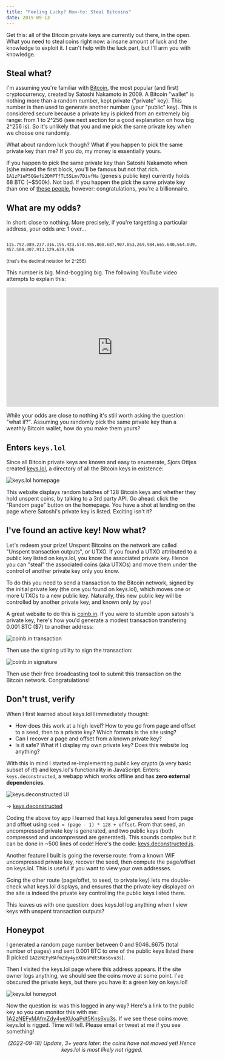 ```yaml
---
title: "Feeling Lucky? How-to: Steal Bitcoins"
date: 2019-09-13
---
```


Get this: all of the Bitcoin private keys are currently out there, in the open.
What you need to steal coins right now: a insane amount of luck and the
knowledge to exploit it. I can't help with the luck part, but I'll arm you with
knowledge.

## Steal what?

I'm assuming you're familiar with [Bitcoin][bitcoin], the most popular (and
first) cryptocurrency, created by Satoshi Nakamoto in 2009. A Bitcoin "wallet"
is nothing more than a random number, kept private ("private" key).  This
number is then used to generate another number (your "public" key). This is
considered secure because a private key is picked from an extremely big range:
from 1 to 2^256 (see next section for a good explanation on how big 2^256 is).
So it's unlikely that you and me pick the same private key when we choose one
randomly.

What about random luck though? What if you happen to pick the same private key
than me? If you do, my money is essentially yours.

If you happen to pick the same private key than Satoshi Nakamoto when (s)he
mined the first block, you'll be famous but not that rich.
`1A1zP1eP5QGefi2DMPTfTL5SLmv7DivfNa` (genesis public key) currently holds 68 BTC
(~$500k). Not bad. If you happen the pick the same private key than one of
[these people][bitcoin-top-100], however: congratulations, you're a
billionnaire.

## What are my odds?

In short: close to nothing. More precisely, if you're targetting a particular
address, your odds are: 1 over...

<code style="font-size:11px">
115,792,089,237,316,195,423,570,985,008,687,907,853,269,984,665,640,564,039,457,584,007,913,129,639,936
</code><br>
<small>(that's the decimal notation for 2^256)</small>

This number is big. Mind-boggling big. The following YouTube video attempts to explain this:

<iframe width="560" height="315" src="https://www.youtube.com/embed/S9JGmA5_unY" frameborder="0" allow="accelerometer; autoplay; encrypted-media; gyroscope; picture-in-picture" allowfullscreen></iframe>

While your odds are close to nothing it's still worth asking the question:
"what if?". Assuming you randomly pick the same private key than a weathly
Bitcoin wallet, how do you make them yours?

## Enters `keys.lol`

Since all Bitcoin private keys are known and easy to enumerate, Sjors Ottjes
created [keys.lol][keys.lol], a directory of all the Bitcoin keys in existence:

![keys.lol homepage](/img/keys.lol.png)

This website displays random batches of 128 Bitcoin keys and whether they hold
unspent coins, by talking to a 3rd party API. Go ahead: click the "Random page"
button on the homepage. You have a shot at landing on the page where Satoshi's
private key is listed. Exciting isn't it?

## I've found an active key! Now what?

Let's redeem your prize! Unspent Bitcoins on the network are called "Unspent
transaction outputs", or UTXO. If you found a UTXO attributed to a public key
listed on keys.lol, you know the associated private key. Hence you can "steal"
the associated coins (aka UTXOs) and move them under the control of another
private key only you know.

To do this you need to send a transaction to the Bitcoin network, signed by the
initial private key (the one you found on keys.lol), which moves one or more
UTXOs to a new public key. Naturally, this new public key will be controlled by
another private key, and known only by you!

A great website to do this is [coinb.in][coinb.in]. If you were to stumble upon
satoshi's private key, here's how you'd generate a modest transaction
transfering 0.001 BTC ($7) to another address:

![coinb.in transaction](/img/coinb.in.png)

Then use the signing utility to sign the transaction:

![coinb.in signature](/img/coinb.in.signature.png)

Then use their free broadcasting tool to submit this transaction on the Bitcoin
network. Congratulations!

## Don't trust, verify

When I first learned about keys.lol I immediately thought:
* How does this work at a high level? How to you go from page and offset to a seed, then to a private key? Which formats is the site using?
* Can I recover a page and offset from a known private key?
* Is it safe? What if I display my own private key? Does this website log anything?

With this in mind I started re-implementing public key crypto (a very basic
subset of it!) and keys.lol's functionality in JavaScript. Enters:
`keys.deconstructed`, a webapp which works offline and has **zero external
dependencies**.

![keys.deconstructed UI](/img/keys.deconstructed-ui.png)

&rarr; [keys.deconstructed][keys.deconstructed]

Coding the above toy app I learned that keys.lol generates seed from page and
offset using `seed = (page - 1) * 128 + offset`. From that seed, an
uncompressed private key is generated, and two public keys (both compressed and
uncompressed are generated). This sounds complex but it can be done in ~500
lines of code! Here's the code: [keys.deconstructed.js][keys.deconstructed.js].

Another feature I built is going the reverse route: from a known WIF
uncompressed private key, recover the seed, then compute the page/offset on
keys.lol. This is useful if you want to view your own addresses.

Going the other route (page/offet, to seed, to private key) lets me
double-check what keys.lol displays, and ensures that the private key displayed
on the site is indeed the private key controlling the public keys listed there.

This leaves us with one question: does keys.lol log anything when I view keys
with unspent transaction outputs?

## Honeypot

I generated a random page number between 0 and 9046..6675
(total number of pages) and sent 0.001 BTC to one of the public keys listed
there (I picked `1A2zNEFyMAfmZdy4yeXUoaPdt5Kns6vu3s`).

Then I visited the keys.lol page where this address appears. If the site owner
logs anything, we should see the coins move at some point. I've obscured the
private keys, but there you have it: a green key on keys.lol!

![keys.lol honeypot](/img/keys.lol.honeypot.png)

Now the question is: was this logged in any way? Here's a link to the public
key so you can monitor this with me:
[1A2zNEFyMAfmZdy4yeXUoaPdt5Kns6vu3s](https://www.blockchain.com/btc/address/1A2zNEFyMAfmZdy4yeXUoaPdt5Kns6vu3s).
If we see these coins move: keys.lol is rigged. Time will tell. Please email
or tweet at me if you see something!

<center><em>(2022-09-18) Update, 3+ years later: the coins have not moved yet! Hence keys.lol is most likely not rigged.</em></center>

[bitcoin]: https://bitcoin.org/en/
[bitcoin-top-100]: https://bitinfocharts.com/top-100-richest-bitcoin-addresses.html
[keys.lol]: https://keys.lol/
[coinb.in]: https://coinb.in/#newTransaction
[keys.deconstructed]: /labs/keys.deconstructed
[keys.deconstructed.js]: https://github.com/ArnaudBrousseau/arnaudbrousseau.com/blob/master/static/labs/keys.deconstructed/keys.deconstructed.js
